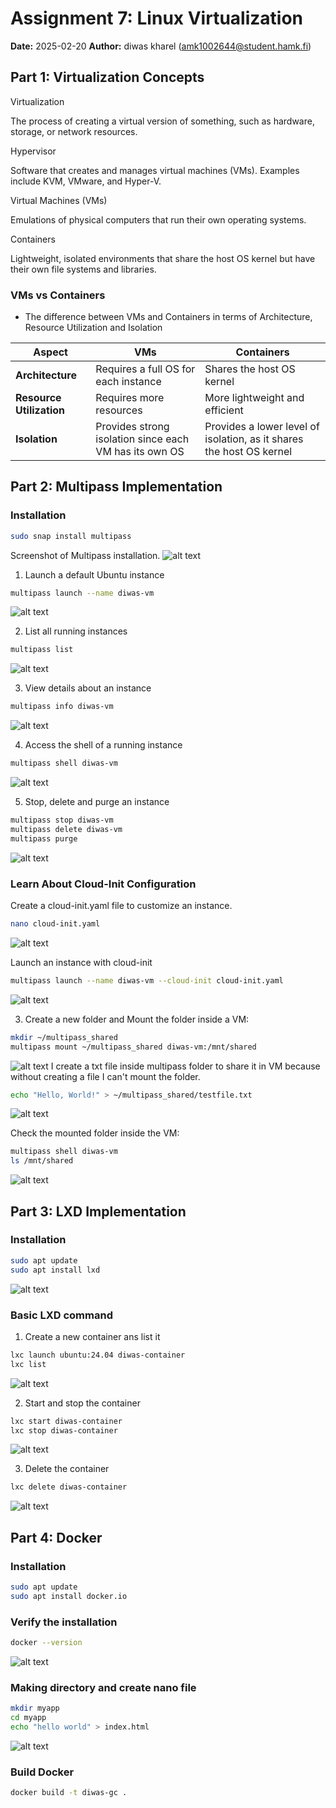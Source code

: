 # Assignment 7: Linux Virtualization 
**Date:** 2025-02-20
**Author:** diwas kharel (amk1002644@student.hamk.fi) 

## Part 1: Virtualization Concepts

Virtualization

The process of creating a virtual version of something, such as hardware, storage, or network resources.

Hypervisor

Software that creates and manages virtual machines (VMs). Examples include KVM, VMware, and Hyper-V.

Virtual Machines (VMs)

Emulations of physical computers that run their own operating systems.

Containers

Lightweight, isolated environments that share the host OS kernel but have their own file systems and libraries.

### **VMs vs Containers**

- The difference between VMs and Containers in terms of Architecture, Resource Utilization and Isolation

| **Aspect**    | **VMs**                                          | **Containers**    |
|----------------------|------------------------------------------------|------------------------------|
| **Architecture**     | Requires a full OS for each instance            | Shares the host OS kernel      |
| **Resource Utilization** | Requires more resources                        | More lightweight and efficient   |
| **Isolation**        | Provides strong isolation since each VM has its own OS | Provides a lower level of isolation, as it shares the host OS kernel |

 

## Part 2: Multipass Implementation

### Installation
```bash
sudo snap install multipass
```

Screenshot of Multipass installation.
![alt text](<Screenshot 2025-02-25 004403.png>)

1. Launch a default Ubuntu instance

```bash
multipass launch --name diwas-vm
```
![alt text](image-1.png)

2. List all running instances

```bash 
multipass list
```
![alt text](<Screenshot 2025-02-25 005053.png>)


3. View details about an instance 

```bash
multipass info diwas-vm
```
![alt text](<Screenshot 2025-02-25 005342.png>)

4. Access the shell of a running instance

```bash
multipass shell diwas-vm
```
![alt text](<Screenshot 2025-02-25 005550.png>)

5. Stop, delete and purge an instance

```bash
multipass stop diwas-vm
multipass delete diwas-vm
multipass purge
```
![alt text](<Screenshot 2025-02-25 010621.png>)

### Learn About Cloud-Init Configuration

Create a cloud-init.yaml file to customize an instance.

```bash
nano cloud-init.yaml
```

![alt text](<Screenshot 2025-02-25 011040.png>)

Launch an instance with cloud-init

```bash
multipass launch --name diwas-vm --cloud-init cloud-init.yaml
```
![alt text](<Screenshot 2025-02-25 012148.png>)

3.  Create a new folder and Mount the folder inside a VM:

```bash
mkdir ~/multipass_shared
multipass mount ~/multipass_shared diwas-vm:/mnt/shared
```
![alt text](<Screenshot 2025-02-25 012921.png>)
I create a txt file inside multipass folder to share it in VM because without creating a file I can't mount the folder.

```bash 
echo "Hello, World!" > ~/multipass_shared/testfile.txt
```
![alt text](<Screenshot 2025-02-25 013751.png>)

Check the mounted folder inside the VM:

```bash
multipass shell diwas-vm
ls /mnt/shared
```
![alt text](<Screenshot 2025-02-25 013902.png>)
## Part 3: LXD Implementation
### Installation

```bash
sudo apt update
sudo apt install lxd
```


![alt text](image-2.png)


### Basic LXD command

1. Create a new container ans list it

```bash
lxc launch ubuntu:24.04 diwas-container
lxc list
```
![alt text](image-3.png)


2. Start and stop the container

```bash
lxc start diwas-container
lxc stop diwas-container
```
![alt text](image-4.png)

3. Delete the container

```bash
lxc delete diwas-container
```
![alt text](image-5.png)


## Part 4: Docker

### Installation

```bash
sudo apt update
sudo apt install docker.io
```

### Verify the installation

```bash
docker --version
```
![alt text](image-6.png)
### Making directory and create nano file 

```bash
mkdir myapp
cd myapp
echo "hello world" > index.html
```
![alt text](image-7.png)
### Build Docker

```bash
docker build -t diwas-gc .